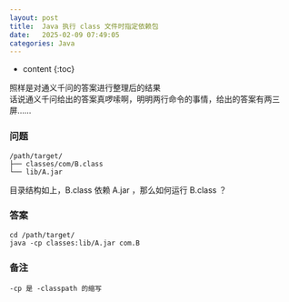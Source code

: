 ```yaml
---
layout: post
title:  Java 执行 class 文件时指定依赖包
date:   2025-02-09 07:49:05
categories: Java
---
```


* content
{:toc}

照样是对通义千问的答案进行整理后的结果  
话说通义千问给出的答案真啰嗦啊，明明两行命令的事情，给出的答案有两三屏……

### 问题

	/path/target/
	├── classes/com/B.class
	└── lib/A.jar

目录结构如上，B.class 依赖 A.jar ，那么如何运行 B.class ？

### 答案

	cd /path/target/
	java -cp classes:lib/A.jar com.B
	
### 备注

	-cp 是 -classpath 的缩写